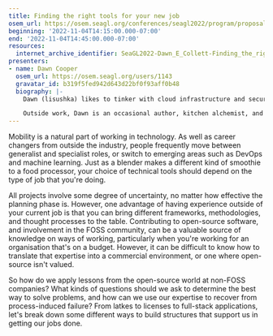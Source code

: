 ```yaml
---
title: Finding the right tools for your new job
osem_url: https://osem.seagl.org/conferences/seagl2022/program/proposals/898
beginning: '2022-11-04T14:15:00.000-07:00'
end: '2022-11-04T14:45:00.000-07:00'
resources:
  internet_archive_identifier: SeaGL2022-Dawn_E_Collett-Finding_the_right_tools_for_your_new_job
presenters:
- name: Dawn Cooper
  osem_url: https://osem.seagl.org/users/1143
  gravatar_id: b319f5fed942d643d22bf0f93aff0b48
  biography: |-
    Dawn (lisushka) likes to tinker with cloud infrastructure and security, and regularly goes down rabbit holes in a futile search for ways to develop systems that are both reliable and impenetrable. As well as accidental accessibility advocacy, Dawn can regularly be found sharing knowledge within the Melbourne cloud infrastructure and DevOps communities.

    Outside work, Dawn is an occasional author, kitchen alchemist, and raging sportsball fan.
---
```


Mobility is a natural part of working in technology. As well as career changers from outside the industry, people frequently move between generalist and specialist roles, or switch to emerging areas such as DevOps and machine learning. Just as a blender makes a different kind of smoothie to a food processor, your choice of technical tools should depend on the type of job that you're doing.

All projects involve some degree of uncertainty, no matter how effective the planning phase is. However, one advantage of having experience outside of your current job is that you can bring different frameworks, methodologies, and thought processes to the table. Contributing to open-source software, and involvement in the FOSS community, can be a valuable source of knowledge on ways of working, particularly when you're working for an organisation that's on a budget. However, it can be difficult to know how to translate that expertise into a commercial environment, or one where open-source isn't valued.

So how do we apply lessons from the open-source world at non-FOSS companies? What kinds of questions should we ask to determine the best way to solve problems, and how can we use our expertise to recover from process-induced failure? From latkes to licenses to full-stack applications, let's break down some different ways to build structures that support us in getting our jobs done.
